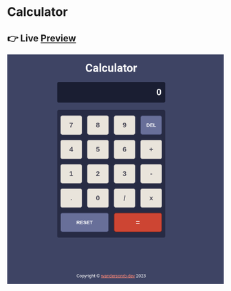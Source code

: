 # Calculator

## 👉 Live [Preview](https://wandersonrb-dev.github.io/odin-calculator/index.html)

![Odin Calculator final look](./images/odin-calc.png "Odin Calculator")